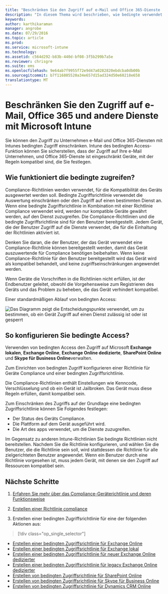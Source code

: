 ```yaml
---
title: "Beschränken Sie den Zugriff auf e-Mail und Office 365-Dienste | Microsoft Intune"
description: "In diesem Thema wird beschrieben, wie bedingte verwendet werden kann, damit nur kompatible Geräte Unternehmen Zugriff auf e-Mail und Firmennamen Daten auf SharePoint Online und andere Dienste können."
keywords: 
author: karthikaraman
manager: angrobe
ms.date: 07/29/2016
ms.topic: article
ms.prod: 
ms.service: microsoft-intune
ms.technology: 
ms.assetid: c564d292-b83b-440d-bf08-3f5b299b7a5e
ms.reviewer: chrisgre
ms.suite: ems
ms.openlocfilehash: 9e64ab7f9955f72e9d47a0282820ebdcba0db00b
ms.sourcegitcommit: b7f116805520a34e657d15ad324d50e60218e658
translationtype: MT
---
```

# Beschränken Sie den Zugriff auf e-Mail, Office 365 und andere Dienste mit Microsoft Intune
Sie können den Zugriff zu Unternehmen e-Mail und Office 365-Diensten mit Intunes bedingten Zugriff einschränken. Intune des bedingten Access-Funktion können Sie sicherstellen, dass der Zugriff auf Ihre e-Mail Unternehmen, und Office 365-Dienste ist eingeschränkt Geräte, mit der Regeln kompatibel sind, die Sie festlegen.
## Wie funktioniert die bedingte zugreifen?
Compliance-Richtlinien werden verwendet, für die Kompatibilität des Geräts ausgewertet werden soll. Bedingte Zugriffsrichtlinie verwendet die Auswertung einschränken oder den Zugriff auf einen bestimmten Dienst an. Wenn eine bedingte Zugriffsrichtlinie in Kombination mit einer Richtlinie Compliance verwendet wird, werden nur kompatible Geräte gewährt werden, auf den Dienst zuzugreifen. Die Compliance-Richtlinien und die bedingte Zugriffsrichtlinie sind für den Benutzer bereitgestellt. Jedem Gerät, die der Benutzer Zugriff auf die Dienste verwendet, die für die Einhaltung der Richtlinien aktiviert ist.

Denken Sie daran, die der Benutzer, der das Gerät verwendet eine Compliance-Richtlinie können bereitgestellt werden, damit das Gerät auszuwertende für Compliance benötigen beibehalten.
Wenn keine Compliance-Richtlinie für den Benutzer bereitgestellt wird das Gerät wird als kompatibel behandelt, und keine zugriffseinschränkungen angewendet werden.

Wenn Geräte die Vorschriften in die Richtlinien nicht erfüllen, ist der Endbenutzer geleitet, obwohl die Vorgehensweise zum Registrieren des Geräts und das Problem zu beheben, die das Gerät verhindert kompatibel.

Einer standardmäßigen Ablauf von bedingten Access:

![Das Diagramm zeigt die Entscheidungspunkte verwendet, um zu bestimmen, ob ein Gerät Zugriff auf einen Dienst zulässig ist oder ist gesperrt](../media/ConditionalAccess4.png)

## So konfigurieren Sie bedingte Access?
Verwenden von bedingten Access den Zugriff auf Microsoft **Exchange lokalen**, **Exchange Online**, **Exchange Online dedizierte**, **SharePoint Online** und **Skype für Business Online**verwalten.

Zum Einrichten von bedingten Zugriff konfigurieren einer Richtlinie für Geräte Compliance und einer bedingten Zugriffsrichtlinie.

Die Compliance-Richtlinien enthält Einstellungen wie Kenncode, Verschlüsselung und ob ein Gerät ist Jailbroken. Das Gerät muss diese Regeln erfüllen, damit kompatibel sein.

Zum Einschränken des Zugriffs auf der Grundlage eine bedingten Zugriffsrichtlinie können Sie Folgendes festlegen:
- Der Status des Geräts Compliance.
- Die Plattform auf dem Gerät ausgeführt wird.
- Die Art des apps verwendet, um die Dienste zuzugreifen.

Im Gegensatz zu anderen Intune-Richtlinien Sie bedingte Richtlinien nicht bereitstellen. Nachdem Sie die Richtlinie konfigurieren, und wählen Sie die Benutzer, die die Richtlinie sein soll, wird stattdessen die Richtlinie für alle zielgerichteten Benutzer angewendet. Wenn ein Benutzer durch eine Richtlinie vorgesehen ist, muss jedem Gerät, mit denen sie den Zugriff auf Ressourcen kompatibel sein.


## Nächste Schritte
1. [Erfahren Sie mehr über das Compliance-Geräterichtlinie und deren Funktionsweise ](introduction-to-device-compliance-policies-in-microsoft-intune.md)

2. [Erstellen einer Richtlinie compliance](create-a-device-compliance-policy-in-microsoft-intune.md)

2.  Erstellen einer bedingten Zugriffsrichtlinie für eine der folgenden Aktionen aus:
> [!div class="op_single_selector"]
  - [Erstellen einer bedingten Zugriffsrichtlinie für Exchange Online](restrict-access-to-exchange-online-with-microsoft-intune.md)
  - [Erstellen einer bedingten Zugriffsrichtlinie für Exchange lokal](restrict-access-to-exchange-onpremises-with-microsoft-intune.md)
  - [Erstellen einer bedingten Zugriffsrichtlinie für neuer Exchange Online dedizierter](restrict-access-to-exchange-online-with-microsoft-intune.md)
  - [Erstellen einer bedingten Zugriffsrichtlinie für legacy Exchange Online dedizierter](restrict-access-to-exchange-onpremises-with-microsoft-intune.md)
  - [Erstellen von bedingten Zugriffsrichtlinie für SharePoint Online](restrict-access-to-sharepoint-online-with-microsoft-intune.md)
  - [Erstellen von bedingten Zugriffsrichtlinie für Skype für Business Online](restrict-access-to-skype-for-business-online-with-microsoft-intune.md)
  - [Erstellen von bedingten Zugriffsrichtlinie für Dynamics CRM Online](restrict-access-to-dynamics-crm-online-with-microsoft-intune.md)

